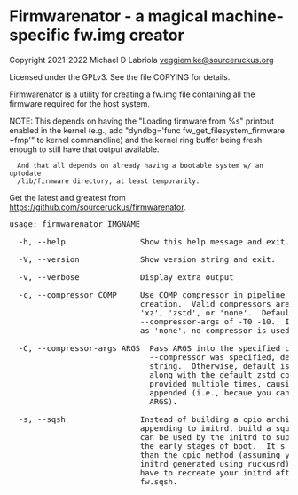 Firmwarenator - a magical machine-specific fw.img creator
=========================================================

Copyright 2021-2022 Michael D Labriola <veggiemike@sourceruckus.org>

Licensed under the GPLv3. See the file COPYING for details. 

Firmwarenator is a utility for creating a fw.img file containing all the
firmware required for the host system.

NOTE: This depends on having the "Loading firmware from %s" printout enabled
      in the kernel (e.g., add "dyndbg='func fw_get_filesystem_firmware +fmp'"
      to kernel commandline) and the kernel ring buffer being fresh enough to
      still have that output available.

      And that all depends on already having a bootable system w/ an uptodate
      /lib/firmware directory, at least temporarily.

Get the latest and greatest from https://github.com/sourceruckus/firmwarenator.

<pre>
usage: firmwarenator IMGNAME

  -h, --help                Show this help message and exit.

  -V, --version             Show version string and exit.

  -v, --verbose             Display extra output

  -c, --compressor COMP     Use COMP compressor in pipeline during archive
                            creation.  Valid compressors are 'gzip', 'bzip2',
                            'xz', 'zstd', or 'none'.  Default is 'zstd' w/
                            --compressor-args of -T0 -10.  If COMP is specified
                            as 'none', no compressor is used.

  -C, --compressor-args ARGS  Pass ARGS into the specified compressor.  If
                              --compressor was specified, defaults to empty
                              string.  Otherwise, default is '-T0 -10' to go
                              along with the default zstd compressor.  Can be
                              provided multiple times, causing argurments to be
                              appended (i.e., becaue you cannot have spaces in
                              ARGS).

  -s, --sqsh                Instead of building a cpio archive suitable for
                            appending to initrd, build a squashfs image.  This
                            can be used by the initrd to supply firmware during
                            the early stages of boot.  It's arguably better
                            than the cpio method (assuming you're using an
                            initrd generated using ruckusrd), because you don't
                            have to recreate your initrd after updating
                            fw.sqsh.
</pre>

